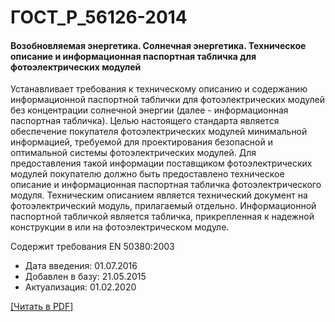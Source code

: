 # ГОСТ_Р_56126-2014

#### Возобновляемая энергетика. Солнечная энергетика. Техническое описание и информационная паспортная табличка для фотоэлектрических модулей

Устанавливает требования к техническому описанию и содержанию информационной паспортной таблички для фотоэлектрических модулей без концентрации солнечной энергии (далее - информационная паспортная табличка). Целью настоящего стандарта является обеспечение покупателя фотоэлектрических модулей минимальной информацией, требуемой для проектирования безопасной и оптимальной системы фотоэлектрических модулей. Для предоставления такой информации поставщиком фотоэлектрических модулей покупателю должно быть предоставлено техническое описание и информационная паспортная табличка фотоэлектрического модуля. Техническим описанием является технический документ на фотоэлектрический модуль, прилагаемый отдельно. Информационной паспортной табличкой является табличка, прикрепленная к надежной конструкции в или на фотоэлектрическом модуле.

Содержит требования EN 50380:2003

- Дата введения: 01.07.2016
- Добавлен в базу: 21.05.2015
- Актуализация: 01.02.2020

<a onclick="openFileCallback('https://standartgost.ru/g/ГОСТ_Р_56126-2014.pdf', 'ГОСТ_Р_56126-2014.pdf');" href="#">[Читать в PDF]</a>